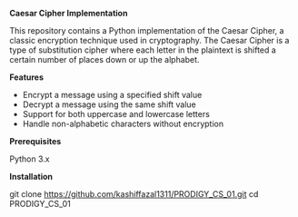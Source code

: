 **Caesar Cipher Implementation**

This repository contains a Python implementation of the Caesar Cipher, a classic encryption technique used in cryptography. The Caesar Cipher is a type of substitution cipher where each letter in the plaintext is shifted a certain number of places down or up the alphabet.

**Features**

- Encrypt a message using a specified shift value
- Decrypt a message using the same shift value
- Support for both uppercase and lowercase letters
- Handle non-alphabetic characters without encryption

**Prerequisites**

Python 3.x

**Installation**

git clone https://github.com/kashiffazal1311/PRODIGY_CS_01.git
cd PRODIGY_CS_01
